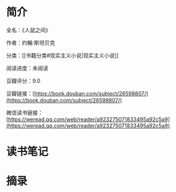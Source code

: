 # 简介

全名：《人鼠之间》

作者：约翰·斯坦贝克

分类：[[书籍分类#现实主义小说|现实主义小说]]

阅读进度：未阅读

豆瓣评分：9.0

豆瓣链接：[https://book.douban.com/subject/26598807/](https://book.douban.com/subject/26598807/)

微信读书链接：[https://weread.qq.com/web/reader/a923275071833495a92c5a9](https://weread.qq.com/web/reader/a923275071833495a92c5a9)

# 读书笔记



# 摘录


